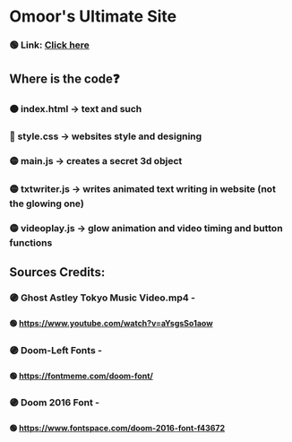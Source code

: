 # Omoor's Ultimate Site

### 🟢 Link: [Click here](https://omoorion.github.io/UltiSite/)

## Where is the code❓

### 🟠 index.html -> text and such

### 🔵 style.css -> websites style and designing

### 🟡 main.js -> creates a secret 3d object

### 🟡 txtwriter.js -> writes animated text writing in website (not the glowing one)

### 🟡 videoplay.js -> glow animation and video timing and button functions

## Sources Credits:

### 🟣 Ghost Astley Tokyo Music Video.mp4 -

#### 🟢 https://www.youtube.com/watch?v=aYsgsSo1aow

### 🟣 Doom-Left Fonts -

#### 🟢 https://fontmeme.com/doom-font/

### 🟣 Doom 2016 Font -

#### 🟢 https://www.fontspace.com/doom-2016-font-f43672
